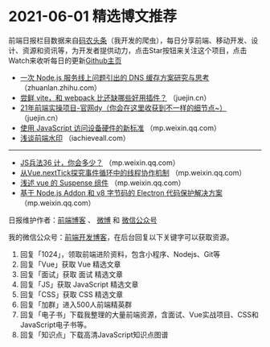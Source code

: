 # 2021-06-01 精选博文推荐

前端日报栏目数据来自[码农头条](http://hao.caibaojian.com.cn/)（我开发的爬虫），每日分享前端、移动开发、设计、资源和资讯等，为开发者提供动力，点击Star按钮来关注这个项目，点击Watch来收听每日的更新[Github主页](https://github.com/kujian/frontendDaily)
* [一次 Node.js 服务线上问题引出的 DNS 缓存方案研究与思考](https://zhuanlan.zhihu.com/p/376644360) （zhuanlan.zhihu.com）
* [尝鲜 vite，和 webpack 比还缺哪些好用插件？](https://juejin.cn/post/6968364739625746463) （juejin.cn）
* [21年前端实操项目-官网dy（你会在这里收获到不一样的细节点~）](https://juejin.cn/post/6968361569952481316) （juejin.cn）
* [使用 JavaScript 访问设备硬件的新标准](https://mp.weixin.qq.com/s/WyBsGzs0mwjAuTRWF8U-Bw) （mp.weixin.qq.com）
* [浅谈前端水印](https://iachieveall.com/archives/浅谈前端水印) （iachieveall.com）

***
* [JS兵法36 计，你会多少？](https://mp.weixin.qq.com/s?__biz=MzA5NzkwNDk3MQ==&mid=2650597557&idx=1&sn=c17c0c78001cbbf590b32a8fe9b52b05) （mp.weixin.qq.com）
* [从Vue.nextTick探究事件循环中的线程协作机制](https://mp.weixin.qq.com/s?__biz=MzI2NDU4OTExOQ==&mid=2247516673&idx=1&sn=0aba9e60bcacaf81cf33ba24fa508375) （mp.weixin.qq.com）
* [浅述 vue 的 Suspense 组件](https://mp.weixin.qq.com/s?__biz=MzI3NzIzMDY0NA==&mid=2247502168&idx=1&sn=dad192ba7a067cd32f659a00d98296f0) （mp.weixin.qq.com）
* [基于 Node.js Addon 和 v8 字节码的 Electron 代码保护解决方案](https://mp.weixin.qq.com/s?__biz=Mzg2ODQ1OTExOA==&mid=2247490308&idx=1&sn=b7dcee337dcaf2a24a73ae341df97f2e) （mp.weixin.qq.com）

日报维护作者：[前端博客](http://caibaojian.com.cn/) 、 [微博](http://weibo.com/kujian) 和 [微信公众号](https://open.weixin.qq.com/qr/code?username=caibaojian_com)

我的微信公众号：[前端开发博客](https://open.weixin.qq.com/qr/code?username=caibaojian_com)，在后台回复以下关键字可以获取资源。

1. 回复「1024」，领取前端进阶资料，包含小程序、Nodejs、Git等
2. 回复「Vue」获取 Vue 精选文章
3. 回复「面试」获取 面试 精选文章
4. 回复「JS」获取 JavaScript 精选文章
5. 回复「CSS」获取 CSS 精选文章
6. 回复「加群」进入500人前端精英群
7. 回复「电子书」下载我整理的大量前端资源，含面试、Vue实战项目、CSS和JavaScript电子书等。
8. 回复「知识点」下载高清JavaScript知识点图谱